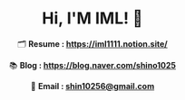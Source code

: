 
<div align=center>

# Hi, I'M IML! 👋

🗂 **Resume : https://iml1111.notion.site/**

📚 **Blog : https://blog.naver.com/shino1025**

📧 **Email : shin10256@gmail.com**

</div>
